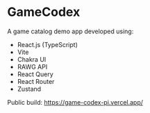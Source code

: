# GameCodex

A game catalog demo app developed using:

- React.js (TypeScript)
- Vite
- Chakra UI
- RAWG API
- React Query
- React Router
- Zustand

Public build:
https://game-codex-pi.vercel.app/

